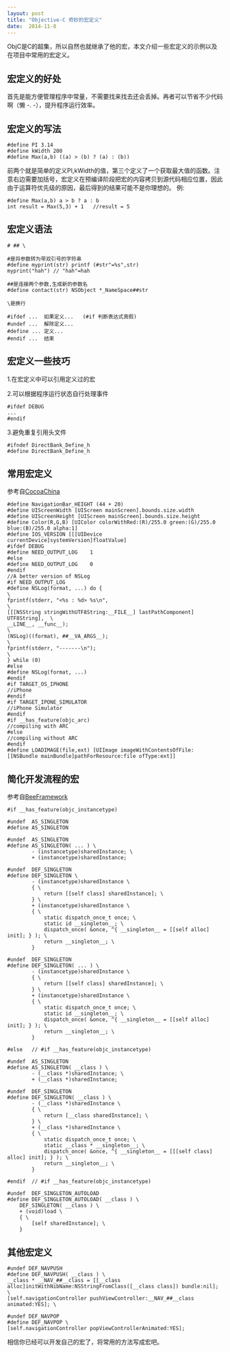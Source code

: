 ```yaml
---
layout: post
title: "Objective-C 奇妙的宏定义"
date:  2014-11-8
---
```


ObjC是C的超集，所以自然也就继承了他的宏，本文介绍一些宏定义的示例以及在项目中常用的宏定义。

## 宏定义的好处

首先是能方便管理程序中常量，不需要找来找去还会丢掉。再者可以节省不少代码啊（懒 -. -），提升程序运行效率。

## 宏定义的写法

    #define PI 3.14
    #define kWidth 200
    #define Max(a,b) ((a) > (b) ? (a) : (b))
    
前两个就是简单的定义PI,kWidth的值，第三个定义了一个获取最大值的函数。注意右边需要加括号，宏定义在预编译阶段把宏的内容拷贝到源代码相应位置，因此由于运算符优先级的原因，最后得到的结果可能不是你理想的。
例:

    #define Max(a,b) a > b ? a : b
    int result = Max(5,3) + 1   //result = 5
    
## 宏定义语法

    # ## \
    
    #是将参数转为带双引号的字符串
    #define myprint(str) printf (#str"=%s",str)
    myprint("hah") // "hah"=hah
    
    ##是连接两个参数,生成新的参数名
    #define contact(str) NSObject *_NameSpace##str
    
    \是换行
    
    #ifdef ...  如果定义...   (#if 判断表达式真假)
    #undef ...  解除定义...
    #define ... 定义...
    #endif ...  结束  
    
## 宏定义一些技巧

1.在宏定义中可以引用定义过的宏

2.可以根据程序运行状态自行处理事件

    #ifdef DEBUG
    ...
    #endif 
    
3.避免重复引用头文件

    #ifndef DirectBank_Define_h
    #define DirectBank_Define_h
    
## 常用宏定义
参考自[CocoaChina](http://www.cocoachina.com/industry/20130328/5907.html)

    #define NavigationBar_HEIGHT (44 + 20)
    #define UIScreenWidth [UIScreen mainScreen].bounds.size.width
    #define UIScreenHeight [UIScreen mainScreen].bounds.size.height
    #define Color(R,G,B) [UIColor colorWithRed:(R)/255.0 green:(G)/255.0 blue:(B)/255.0 alpha:1]
    #define IOS_VERSION [[[UIDevice currentDevice]systemVersion]floatValue]
    #ifdef DEBUG
    #define NEED_OUTPUT_LOG    1
    #else
    #define NEED_OUTPUT_LOG    0
    #endif
    //A better version of NSLog
    #if NEED_OUTPUT_LOG
    #define NSLog(format, ...) do {                                             \
    fprintf(stderr, "<%s : %d> %s\n",                                           \
    [[[NSString stringWithUTF8String:__FILE__] lastPathComponent] UTF8String],  \
    __LINE__, __func__);                                                        \
    (NSLog)((format), ##__VA_ARGS__);                                           \
    fprintf(stderr, "-------\n");                                               \
    } while (0)
    #else
    #define NSLog(format, ...)
    #endif
    #if TARGET_OS_IPHONE
    //iPhone
    #endif
    #if TARGET_IPONE_SIMULATOR
    //iPhone Simulator
    #endif
    #if __has_feature(objc_arc)
    //compiling with ARC
    #else
    //compiling without ARC
    #endif
    #define LOADIMAGE(file,ext) [UIImage imageWithContentsOfFile:[[NSBundle mainBundle]pathForResource:file ofType:ext]]
    
## 简化开发流程的宏
参考自[BeeFramework](http://www.bee-framework.com)

    #if __has_feature(objc_instancetype)

	#undef	AS_SINGLETON
	#define AS_SINGLETON

	#undef	AS_SINGLETON
	#define AS_SINGLETON( ... ) \
			- (instancetype)sharedInstance; \
			+ (instancetype)sharedInstance;

	#undef	DEF_SINGLETON
	#define DEF_SINGLETON \
			- (instancetype)sharedInstance \
			{ \
				return [[self class] sharedInstance]; \
			} \
			+ (instancetype)sharedInstance \
			{ \
				static dispatch_once_t once; \
				static id __singleton__; \
				dispatch_once( &once, ^{ __singleton__ = [[self alloc] init]; } ); \
				return __singleton__; \
			}

	#undef	DEF_SINGLETON
	#define DEF_SINGLETON( ... ) \
			- (instancetype)sharedInstance \
			{ \
				return [[self class] sharedInstance]; \
			} \
			+ (instancetype)sharedInstance \
			{ \
				static dispatch_once_t once; \
				static id __singleton__; \
				dispatch_once( &once, ^{ __singleton__ = [[self alloc] init]; } ); \
				return __singleton__; \
			}

    #else	// #if __has_feature(objc_instancetype)

	#undef	AS_SINGLETON
	#define AS_SINGLETON( __class ) \
			- (__class *)sharedInstance; \
			+ (__class *)sharedInstance;

	#undef	DEF_SINGLETON
	#define DEF_SINGLETON( __class ) \
			- (__class *)sharedInstance \
			{ \
				return [__class sharedInstance]; \
			} \
			+ (__class *)sharedInstance \
			{ \
				static dispatch_once_t once; \
				static __class * __singleton__; \
				dispatch_once( &once, ^{ __singleton__ = [[[self class] alloc] init]; } ); \
				return __singleton__; \
			}

    #endif	// #if __has_feature(objc_instancetype)

    #undef	DEF_SINGLETON_AUTOLOAD
    #define DEF_SINGLETON_AUTOLOAD( __class ) \
		DEF_SINGLETON( __class ) \
		+ (void)load \
		{ \
			[self sharedInstance]; \
		}

## 其他宏定义

    #undef DEF_NAVPUSH
    #define DEF_NAVPUSH( __class ) \
    __class * __NAV_##__class = [[__class alloc]initWithNibName:NSStringFromClass([__class class]) bundle:nil]; \
    [self.navigationController pushViewController:__NAV_##__class animated:YES]; \

    #undef DEF_NAVPOP
    #define DEF_NAVPOP \
    [self.navigationController popViewControllerAnimated:YES];

相信你已经可以开发自己的宏了，将常用的方法写成宏吧。
